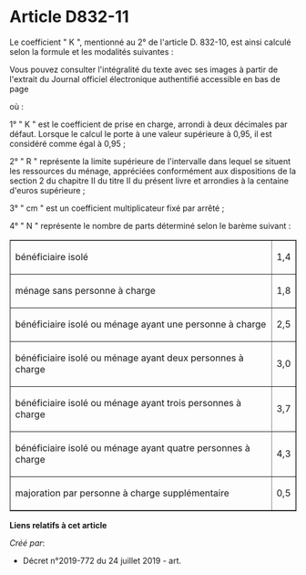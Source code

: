 # Article D832-11

Le coefficient " K ", mentionné au 2° de l'article D. 832-10, est ainsi calculé selon la formule et les modalités
suivantes : 

Vous pouvez consulter l'intégralité du texte avec ses images à partir de l'extrait du Journal officiel électronique
authentifié accessible en bas de page 

où : 

1° " K " est le coefficient de prise en charge, arrondi à deux décimales par défaut. Lorsque le calcul le porte à une valeur
supérieure à 0,95, il est considéré comme égal à 0,95 ; 

2° " R " représente la limite supérieure de l'intervalle dans lequel se situent les ressources du ménage, appréciées
conformément aux dispositions de la section 2 du chapitre II du titre II du présent livre et arrondies à la centaine d'euros
supérieure ; 

3° " cm " est un coefficient multiplicateur fixé par arrêté ; 

4° " N " représente le nombre de parts déterminé selon le barème suivant : 

<table border="1">
      <tbody><tr>
        <td align="left" valign="bottom">

bénéficiaire isolé </td>
        <td align="center" valign="bottom">

1,4 </td>
      </tr>
      <tr>
        <td align="left">

ménage sans personne à charge </td>
        <td align="center">

1,8 </td>
      </tr>
      <tr>
        <td align="left">

bénéficiaire isolé ou ménage ayant une personne à charge </td>
        <td align="center">

2,5 </td>
      </tr>
      <tr>
        <td align="left">

bénéficiaire isolé ou ménage ayant deux personnes à charge </td>
        <td align="center">

3,0 </td>
      </tr>
      <tr>
        <td align="left">

bénéficiaire isolé ou ménage ayant trois personnes à charge </td>
        <td align="center">

3,7 </td>
      </tr>
      <tr>
        <td align="left">

bénéficiaire isolé ou ménage ayant quatre personnes à charge </td>
        <td align="center">

4,3 </td>
      </tr>
      <tr>
        <td align="left">

majoration par personne à charge supplémentaire </td>
        <td align="center">

0,5</td>
      </tr>
    </tbody></table>

**Liens relatifs à cet article**

_Créé par_:

  - Décret n°2019-772 du 24 juillet 2019 - art.
